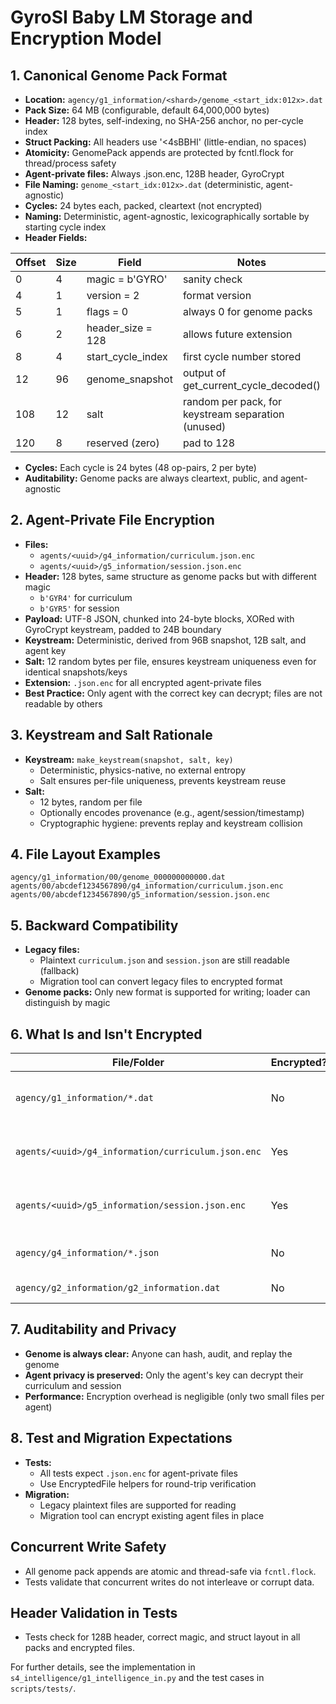 # GyroSI Baby LM Storage and Encryption Model

## 1. Canonical Genome Pack Format

- **Location:** `agency/g1_information/<shard>/genome_<start_idx:012x>.dat`
- **Pack Size:** 64 MB (configurable, default 64,000,000 bytes)
- **Header:** 128 bytes, self-indexing, no SHA-256 anchor, no per-cycle index
- **Struct Packing:** All headers use '<4sBBHI' (little-endian, no spaces)
- **Atomicity:** GenomePack appends are protected by fcntl.flock for thread/process safety
- **Agent-private files:** Always .json.enc, 128B header, GyroCrypt
- **File Naming:** `genome_<start_idx:012x>.dat` (deterministic, agent-agnostic)
- **Cycles:** 24 bytes each, packed, cleartext (not encrypted)
- **Naming:** Deterministic, agent-agnostic, lexicographically sortable by starting cycle index
- **Header Fields:**

| Offset | Size | Field                | Notes                                              |
|--------|------|----------------------|----------------------------------------------------|
| 0      | 4    | magic = b'GYRO'      | sanity check                                       |
| 4      | 1    | version = 2          | format version                                     |
| 5      | 1    | flags = 0            | always 0 for genome packs                          |
| 6      | 2    | header_size = 128    | allows future extension                            |
| 8      | 4    | start_cycle_index    | first cycle number stored                          |
| 12     | 96   | genome_snapshot      | output of get_current_cycle_decoded()              |
| 108    | 12   | salt                 | random per pack, for keystream separation (unused) |
| 120    | 8    | reserved (zero)      | pad to 128                                         |

- **Cycles:** Each cycle is 24 bytes (48 op-pairs, 2 per byte)
- **Auditability:** Genome packs are always cleartext, public, and agent-agnostic

## 2. Agent-Private File Encryption

- **Files:**
  - `agents/<uuid>/g4_information/curriculum.json.enc`
  - `agents/<uuid>/g5_information/session.json.enc`
- **Header:** 128 bytes, same structure as genome packs but with different magic
  - `b'GYR4'` for curriculum
  - `b'GYR5'` for session
- **Payload:** UTF-8 JSON, chunked into 24-byte blocks, XORed with GyroCrypt keystream, padded to 24B boundary
- **Keystream:** Deterministic, derived from 96B snapshot, 12B salt, and agent key
- **Salt:** 12 random bytes per file, ensures keystream uniqueness even for identical snapshots/keys
- **Extension:** `.json.enc` for all encrypted agent-private files
- **Best Practice:** Only agent with the correct key can decrypt; files are not readable by others

## 3. Keystream and Salt Rationale

- **Keystream:** `make_keystream(snapshot, salt, key)`
  - Deterministic, physics-native, no external entropy
  - Salt ensures per-file uniqueness, prevents keystream reuse
- **Salt:**
  - 12 bytes, random per file
  - Optionally encodes provenance (e.g., agent/session/timestamp)
  - Cryptographic hygiene: prevents replay and keystream collision

## 4. File Layout Examples

```
agency/g1_information/00/genome_000000000000.dat
agents/00/abcdef1234567890/g4_information/curriculum.json.enc
agents/00/abcdef1234567890/g5_information/session.json.enc
```

## 5. Backward Compatibility

- **Legacy files:**
  - Plaintext `curriculum.json` and `session.json` are still readable (fallback)
  - Migration tool can convert legacy files to encrypted format
- **Genome packs:** Only new format is supported for writing; loader can distinguish by magic

## 6. What Is and Isn't Encrypted

| File/Folder                                      | Encrypted? | Notes                                 |
|--------------------------------------------------|------------|---------------------------------------|
| `agency/g1_information/*.dat`                    | No         | Genome is public, agent-agnostic      |
| `agents/<uuid>/g4_information/curriculum.json.enc`| Yes        | Agent-private, GyroCrypt-encrypted    |
| `agents/<uuid>/g5_information/session.json.enc`   | Yes        | Agent-private, GyroCrypt-encrypted    |
| `agency/g4_information/*.json`                   | No         | Global curricula, public              |
| `agency/g2_information/g2_information.dat`        | No         | Epigenome, public                     |

## 7. Auditability and Privacy

- **Genome is always clear:** Anyone can hash, audit, and replay the genome
- **Agent privacy is preserved:** Only the agent's key can decrypt their curriculum and session
- **Performance:** Encryption overhead is negligible (only two small files per agent)

## 8. Test and Migration Expectations

- **Tests:**
  - All tests expect `.json.enc` for agent-private files
  - Use EncryptedFile helpers for round-trip verification
- **Migration:**
  - Legacy plaintext files are supported for reading
  - Migration tool can encrypt existing agent files in place

## Concurrent Write Safety

- All genome pack appends are atomic and thread-safe via `fcntl.flock`.
- Tests validate that concurrent writes do not interleave or corrupt data.

## Header Validation in Tests

- Tests check for 128B header, correct magic, and struct layout in all packs and encrypted files.

For further details, see the implementation in `s4_intelligence/g1_intelligence_in.py` and the test cases in `scripts/tests/`. 